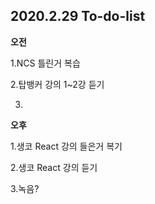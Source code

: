 ## 2020.2.29 To-do-list

**오전**

1.NCS 틀린거 복습

2.탑뱅커 강의 1~2강 듣기

3.



**오후**

1.생코 React 강의 들은거 복기

2.생코 React 강의 듣기

3.녹음?